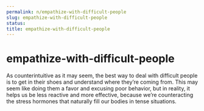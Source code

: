 ```yaml
---
permalink: n/empathize-with-difficult-people
slug: empathize-with-difficult-people
status: 
title: empathize-with-difficult-people
---
```

# empathize-with-difficult-people

As counterintuitive as it may seem, the best way to deal with difficult people is to get in their shoes and understand where they’re coming from. This may seem like doing them a favor and excusing poor behavior, but in reality, it helps us be less reactive and more effective, because we’re counteracting the stress hormones that naturally fill our bodies in tense situations.

